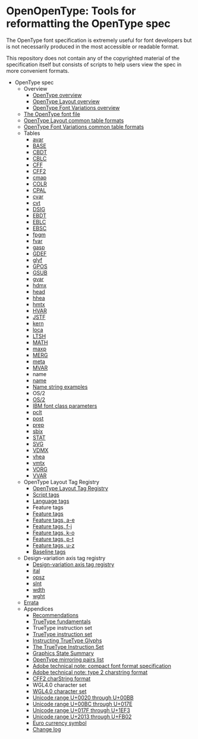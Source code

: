 # OpenOpenType: Tools for reformatting the OpenType spec

The OpenType font specification is extremely useful for font developers but is not necessarily produced in the most accessible or readable format.

This repository does not contain any of the copyrighted material of the specification itself but consists of scripts to help users view the spec in more convenient formats.

* OpenType spec
  * Overview
    * [OpenType overview](overview.md)
    * [OpenType Layout overview](ttochap1.md)
    * [OpenType Font Variations overview](otvaroverview.md)
  * [The OpenType font file](otff.md)
  * [OpenType Layout common table formats](chapter2.md)
  * [OpenType Font Variations common table formats](otvarcommonformats.md)
  * Tables
    * [avar](avar.md)
    * [BASE](base.md)
    * [CBDT](cbdt.md)
    * [CBLC](cblc.md)
    * [CFF](cff.md)
    * [CFF2](cff2.md)
    * [cmap](cmap.md)
    * [COLR](colr.md)
    * [CPAL](cpal.md)
    * [cvar](cvar.md)
    * [cvt](cvt.md)
    * [DSIG](dsig.md)
    * [EBDT](ebdt.md)
    * [EBLC](eblc.md)
    * [EBSC](ebsc.md)
    * [fpgm](fpgm.md)
    * [fvar](fvar.md)
    * [gasp](gasp.md)
    * [GDEF](gdef.md)
    * [glyf](glyf.md)
    * [GPOS](gpos.md)
    * [GSUB](gsub.md)
    * [gvar](gvar.md)
    * [hdmx](hdmx.md)
    * [head](head.md)
    * [hhea](hhea.md)
    * [hmtx](hmtx.md)
    * [HVAR](hvar.md)
    * [JSTF](jstf.md)
    * [kern](kern.md)
    * [loca](loca.md)
    * [LTSH](ltsh.md)
    * [MATH](math.md)
    * [maxp](maxp.md)
    * [MERG](merg.md)
    * [meta](meta.md)
    * [MVAR](mvar.md)
    * name
    * [name](name.md)
    * [Name string examples](namesmp.md)
    * OS/2
    * [OS/2](os2.md)
    * [IBM font class parameters](ibmfc.md)
    * [pclt](pclt.md)
    * [post](post.md)
    * [prep](prep.md)
    * [sbix](sbix.md)
    * [STAT](stat.md)
    * [SVG](svg.md)
    * [VDMX](vdmx.md)
    * [vhea](vhea.md)
    * [vmtx](vmtx.md)
    * [VORG](vorg.md)
    * [VVAR](vvar.md)
  * OpenType Layout Tag Registry
    * [OpenType Layout Tag Registry](ttoreg.md)
    * [Script tags](scripttags.md)
    * [Language tags](languagetags.md)
    * Feature tags
    * [Feature tags](featuretags.md)
    * [Feature tags, a-e](features_ae.md)
    * [Feature tags, f-j](features_fj.md)
    * [Feature tags, k-o](features_ko.md)
    * [Feature tags, p-t](features_pt.md)
    * [Feature tags, u-z](features_uz.md)
    * [Baseline tags](baselinetags.md)
  * Design-variation axis tag registry
    * [Design-variation axis tag registry](dvaraxisreg.md)
    * [ital](dvaraxistag_ital.md)
    * [opsz](dvaraxistag_opsz.md)
    * [slnt](dvaraxistag_slnt.md)
    * [wdth](dvaraxistag_wdth.md)
    * [wght](dvaraxistag_wght.md)
  * [Errata](errata.md)
  * Appendices
    * [Recommendations](recom.md)
    * [TrueType fundamentals](ttch01.md)
    * TrueType instruction set
    * [TrueType instruction set](ttinst.md)
    * [Instructing TrueType Glyphs](tt_instructing_glyphs.md)
    * [The TrueType Instruction Set](tt_instructions.md)
    * [Graphics State Summary](tt_graphics_state.md)
    * [OpenType mirroring pairs list](ompl.md)
    * [Adobe technical note: compact font format specification](cffspec.md)
    * [Adobe technical note: type 2 charstring format](charstr2.md)
    * [CFF2 charString format](cff2charstr.md)
    * WGL4.0 character set
    * [WGL4.0 character set](wgl4.md)
    * [Unicode range U+0020 through U+00BB](wgl4b.md)
    * [Unicode range U+00BC through U+017E](wgl4c.md)
    * [Unicode range U+017F through U+1EF3](wgl4d.md)
    * [Unicode range U+2013 through U+FB02](wgl4e.md)
    * [Euro currency symbol](euro.md)
    * [Change log](changes.md)
